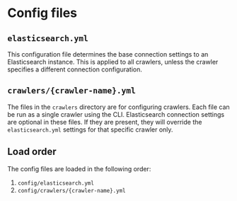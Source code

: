 # Config files

## `elasticsearch.yml`
This configuration file determines the base connection settings to an Elasticsearch instance. This is applied to all crawlers, unless the crawler specifies a different connection configuration.

## `crawlers/{crawler-name}.yml`
The files in the `crawlers` directory are for configuring crawlers. Each file can be run as a single crawler using the CLI.
Elasticsearch connection settings are optional in these files. If they are present, they will override the `elasticsearch.yml` settings for that specific crawler only.

## Load order
The config files are loaded in the following order:

1. `config/elasticsearch.yml`
2. `config/crawlers/{crawler-name}.yml`
